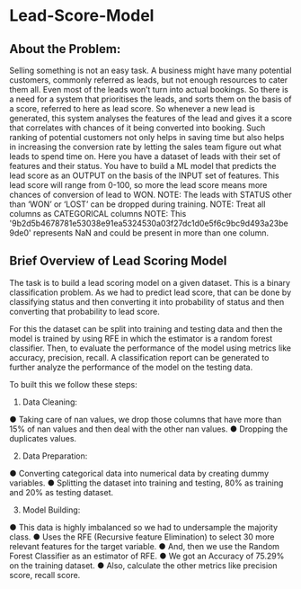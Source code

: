 # Lead-Score-Model
## About the Problem:
Selling something is not an easy task. A business might have many potential customers, commonly referred as leads, but not enough resources to cater them all. Even most of the leads won’t turn into actual bookings. So there is a need for a system that prioritises the leads, and sorts them on the basis of a score, referred to here as lead score. So whenever a new lead is generated, this system analyses the features of the lead and gives it a score that correlates with chances of it being converted into booking. Such ranking of potential customers not only helps in saving time but also helps in increasing the conversion rate by letting the sales team figure out what leads to spend time on.
Here you have a dataset of leads with their set of features and their status. You have to build a ML model that predicts the lead score as an OUTPUT on the basis of the INPUT set of features. This lead score will range from 0-100, so more the lead score means more chances of conversion of lead to WON.
NOTE: The leads with STATUS other than ‘WON’ or ‘LOST’ can be dropped during training.
NOTE: Treat all columns as CATEGORICAL columns
NOTE: 
This '9b2d5b4678781e53038e91ea5324530a03f27dc1d0e5f6c9bc9d493a23be9de0' represents NaN and could be present in more than one column.

## Brief Overview of Lead Scoring Model
The task is to build a lead scoring model on a given dataset. This is a binary
classification problem. As we had to predict lead score, that can be done by
classifying status and then converting it into probability of status and then
converting that probability to lead score.

For this the dataset can be split into training and testing data and then the model
is trained by using RFE in which the estimator is a random forest classifier. Then,
to evaluate the performance of the model using metrics like accuracy, precision,
recall. A classification report can be generated to further analyze the
performance of the model on the testing data.

To built this we follow these steps:
1. Data Cleaning:

● Taking care of nan values, we drop those columns that have more than
15% of nan values and then deal with the other nan values.
● Dropping the duplicates values.

2. Data Preparation:

● Converting categorical data into numerical data by creating dummy
variables.
● Splitting the dataset into training and testing, 80% as training and
20% as testing dataset.

3. Model Building:

● This data is highly imbalanced so we had to undersample the majority
class.
● Uses the RFE (Recursive feature Elimination) to select 30 more
relevant features for the target variable.
● And, then we use the Random Forest Classifier as an estimator of
RFE.
● We got an Accuracy of 75.29% on the training dataset.
● Also, calculate the other metrics like precision score, recall score.
